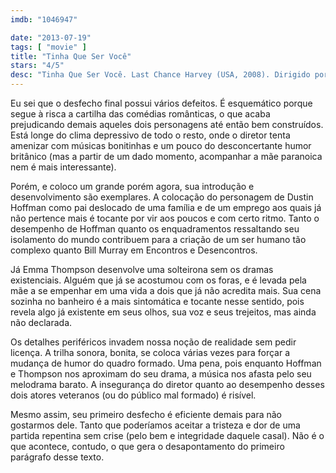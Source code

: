 ```yaml
---
imdb: "1046947"

date: "2013-07-19"
tags: [ "movie" ]
title: "Tinha Que Ser Você"
stars: "4/5"
desc: "Tinha Que Ser Você. Last Chance Harvey (USA, 2008). Dirigido por Joel Hopkins. Escrito por Joel Hopkins. Com Dustin Hoffman, Emma Thompson, Eileen Atkins, Kathy Baker, Liane Balaban, James Brolin, Richard Schiff, Tim Howar, Wendy Mae Brown."
---
```

Eu sei que o desfecho final possui vários defeitos. É esquemático porque segue à risca a cartilha das comédias românticas, o que acaba prejudicando demais aqueles dois personagens até então bem construídos. Está longe do clima depressivo de todo o resto, onde o diretor tenta amenizar com músicas bonitinhas e um pouco do desconcertante humor britânico (mas a partir de um dado momento, acompanhar a mãe paranoica nem é mais interessante).

Porém, e coloco um grande porém agora, sua introdução e desenvolvimento são exemplares. A colocação do personagem de Dustin Hoffman como pai deslocado de uma família e de um emprego aos quais já não pertence mais é tocante por vir aos poucos e com certo ritmo. Tanto o desempenho de Hoffman quanto os enquadramentos ressaltando seu isolamento do mundo contribuem para a criação de um ser humano tão complexo quanto Bill Murray em Encontros e Desencontros.

Já Emma Thompson desenvolve uma solteirona sem os dramas existenciais. Alguém que já se acostumou com os foras, e é levada pela mãe a se empenhar em uma vida a dois que já não acredita mais. Sua cena sozinha no banheiro é a mais sintomática e tocante nesse sentido, pois revela algo já existente em seus olhos, sua voz e seus trejeitos, mas ainda não declarada.

Os detalhes periféricos invadem nossa noção de realidade sem pedir licença. A trilha sonora, bonita, se coloca várias vezes para forçar a mudança de humor do quadro formado. Uma pena, pois enquanto Hoffman e Thompson nos aproximam do seu drama, a música nos afasta pelo seu melodrama barato. A insegurança do diretor quanto ao desempenho desses dois atores veteranos (ou do público mal formado) é risível.

Mesmo assim, seu primeiro desfecho é eficiente demais para não gostarmos dele. Tanto que poderíamos aceitar a tristeza e dor de uma partida repentina sem crise (pelo bem e integridade daquele casal). Não é o que acontece, contudo, o que gera o desapontamento do primeiro parágrafo desse texto.

